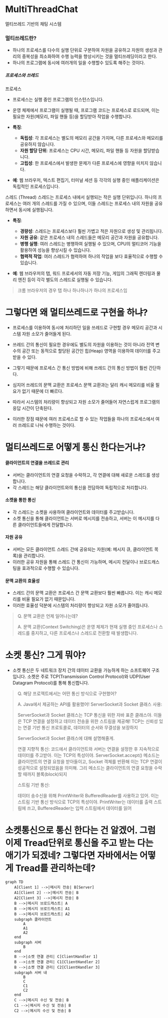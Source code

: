 # MultiThreadChat
멀티쓰레드 기반의 채팅 시스템

### 멀티쓰레드란?
- 하나의 프로세스를 다수의 실행 단위로 구분하여 자원을 공유하고 자원의 생성과 관리의 중복성을 최소화하여 수행 능력을 향상시키는 것을 멀티쓰레딩이라고 한다.
- 하나의 프로그램에 동시에 여러개의 일을 수행할수 있도록 해주는 것이다.

##### 프로세스와 쓰레드

프로세스
- 프로세스는 실행 중인 프로그램의 인스턴스입니다.
- 운영 체제에서 프로그램이 실행될 때, 프로그램 코드는 프로세스로 로드되며, 이는 필요한 자원(메모리, 파일 핸들 등)을 할당받아 작업을 수행합니다.

- **특징**:
  - **독립성**: 각 프로세스는 별도의 메모리 공간을 가지며, 다른 프로세스와 메모리를 공유하지 않습니다.
  - **자원 할당 단위**: 프로세스는 CPU 시간, 메모리, 파일 핸들 등 자원을 할당받습니다.
  - **고립성**: 한 프로세스에서 발생한 문제가 다른 프로세스에 영향을 미치지 않습니다.

- **예**: 웹 브라우저, 텍스트 편집기, 터미널 세션 등 각각의 실행 중인 애플리케이션은 독립적인 프로세스입니다.

스레드 (Thread)
스레드는 프로세스 내에서 실행되는 작은 실행 단위입니다. 하나의 프로세스는 여러 개의 스레드를 가질 수 있으며, 이들 스레드는 프로세스 내의 자원을 공유하면서 동시에 실행됩니다.

- **특징**:
  - **경량성**: 스레드는 프로세스보다 훨씬 가볍고 적은 자원으로 생성 및 관리됩니다.
  - **자원 공유**: 같은 프로세스 내의 스레드들은 메모리 공간과 자원을 공유합니다.
  - **병행 실행**: 여러 스레드는 병행하여 실행될 수 있으며, CPU의 멀티코어 기능을 활용하여 성능을 향상시킬 수 있습니다.
  - **협력적 작업**: 여러 스레드가 협력하여 하나의 작업을 보다 효율적으로 수행할 수 있습니다.

- **예**: 웹 브라우저의 탭, 워드 프로세서의 자동 저장 기능, 게임의 그래픽 렌더링과 물리 엔진 등이 각각 별도의 스레드로 실행될 수 있습니다.

> 크롬 브라우저의 경우 탭 하나 하나하나가 하나의 프로세스임

# 그렇다면 왜 멀티쓰레드로 구현을 하냐?

- 프로세스를 이용하여 동시에 처리하던 일을 쓰레드로 구현할 경우 메모리 공간과 시스템 자원 소모가 줄어들게 된다.

- 쓰레드 간의 통신이 필요한 경우에도 별도의 자원을 이용하는 것이 아니라 전역 변수의 공간 또는 동적으로 할당된 공간인 힙(Heap) 영역을 이용하여 데이터를 주고받을 수 있다.

- 그렇기 때문에 프로세스 간 통신 방법에 비해 쓰레드 간의 통신 방법이 훨씬 간단하다.

- 심지어 쓰레드의 문맥 교환은 프로세스 문맥 교환과는 달리 캐시 메모리를 비울 필요가 없기 때문에 더 빠르다.

- 따라서 시스템의 처리량이 향상되고 자원 소모가 줄어들어 자연스럽게 프로그램의 응답 시간이 단축된다.

- 이러한 장점 때문에 여러 프로세스로 할 수 있는 작업들을 하나의 프로세스에서 여러 쓰레드로 나눠 수행하는 것이다.

# 멀티쓰레드로 어떻게 통신 한다는거냐?

#### 클라이언트의 연결을 쓰레드로 관리

- 서버는 클라이언트의 연결 요청을 수락하고, 각 연결에 대해 새로운 스레드를 생성합니다.
- 각 스레드는 해당 클라이언트와의 통신을 전담하여 독립적으로 처리합니다.

#### 소켓을 통한 통신

- 각 스레드는 소켓을 사용하여 클라이언트와 데이터를 주고받습니다.
- 소켓 통신을 통해 클라이언트는 서버로 메시지를 전송하고, 서버는 이 메시지를 다른 클라이언트들에게 전달합니다.

#### 자원 공유

- 서버는 모든 클라이언트 스레드 간에 공유되는 자원(예: 메시지 큐, 클라이언트 목록)을 관리합니다.
- 이러한 공유 자원을 통해 스레드 간 통신이 가능하며, 메시지 전달이나 브로드캐스팅을 효과적으로 수행할 수 있습니다.

#### 문맥 교환의 효율성

- 스레드 간의 문맥 교환은 프로세스 간 문맥 교환보다 훨씬 빠릅니다. 이는 캐시 메모리를 비울 필요가 없기 때문입니다.
- 이러한 효율성 덕분에 시스템의 처리량이 향상되고 자원 소모가 줄어듭니다.

> Q. 문맥 교환은 언제 일어나는데?
> 
> A. 문맥 교환(Context Switching)은 운영 체제가 현재 실행 중인 프로세스나 스레드를 중지하고, 다른 프로세스나 스레드로 전환할 때 발생합니다.

# 소켓 통신? 그게 뭐야?

- 소켓 통신은 두 네트워크 장치 간의 데이터 교환을 가능하게 하는 소프트웨어 구조입니다. 소켓은 주로 TCP(Transmission Control Protocol)와 UDP(User Datagram Protocol)를 통해 통신합니다.

> Q. 해당 프로젝트에서는 어떤 통신 방식으로 구현했어?
>
> A. Java에서 제공하는 API를 활용했어!
> ServerSocket과 Socket 클래스 사용:
>
> ServerSocket과 Socket 클래스는 TCP 통신을 위한 자바 표준 클래스야. 이들은 TCP 연결을 설정하고 데이터 전송을 위한 스트림을 제공해!
> TCP는 신뢰성 있는 연결 기반 통신 프로토콜로, 데이터의 순서와 무결성을 보장하지
>
> ServerSocket과 Socket 클래스에 대해 설명해줄게.
> 
> 연결 지향적 통신:
> 코드에서 클라이언트와 서버는 연결을 설정한 후 지속적으로 데이터를 주고받아. 이는 TCP의 특성이야.
> ServerSocket.accept() 메소드는 클라이언트의 연결 요청을 받아들이고, Socket 객체를 반환해 이는 TCP 연결이 성공적으로 설정되었음을 의미해.
> 그리 메소드는 클라이언트의 연결 요청을 수락할 때까지 블록(block)되지
> 
> 스트림 기반 통신:
>
> 데이터 송수신을 위해 PrintWriter와 BufferedReader를 사용하고 있어. 이는 스트림 기반 통신 방식으로 TCP의 특성이야.
> PrintWriter는 데이터를 출력 스트림에 쓰고, BufferedReader는 입력 스트림에서 데이터를 읽어
> 

# 소켓통신으로 통신 한다는 건 알겠어. 그럼 이제 Tread단위로 통신을 주고 받는 다는 애기가 되겠네? 그렇다면 자바에서는 어떻게 Tread를 관리하는데?



```mermaid
graph TD
    A[Client 1] -->|메시지 전송| B[Server]
    A1[Client 2] -->|메시지 전송| B
    A2[Client 3] -->|메시지 전송| B
    B -->|메시지 브로드캐스트| A
    B -->|메시지 브로드캐스트| A1
    B -->|메시지 브로드캐스트| A2
    subgraph 클라이언트
        A
        A1
        A2
    end
    subgraph 서버
        B
    end
    B -->|소켓 연결 관리| C[ClientHandler 1]
    B -->|소켓 연결 관리| C1[ClientHandler 2]
    B -->|소켓 연결 관리| C2[ClientHandler 3]
    subgraph 서버 내
        B
        C
        C1
        C2
    end
    C -->|메시지 수신 및 전송| B
    C1 -->|메시지 수신 및 전송| B
    C2 -->|메시지 수신 및 전송| B

```
